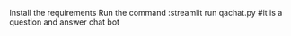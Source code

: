 Install the requirements
Run the command :streamlit run qachat.py  #it is a question and answer chat bot
